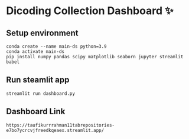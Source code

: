 # Dicoding Collection Dashboard ✨

## Setup environment
```
conda create --name main-ds python=3.9
conda activate main-ds
pip install numpy pandas scipy matplotlib seaborn jupyter streamlit babel
```

## Run steamlit app
```
streamlit run dashboard.py
```

## Dashboard Link
```
https://taufikurrrahman11tabrepositories-e7bo7ycrcvjfreedkqeaex.streamlit.app/
```
